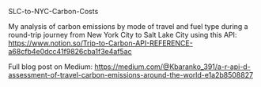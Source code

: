 SLC-to-NYC-Carbon-Costs

My analysis of carbon emissions by mode of travel and fuel type during a round-trip journey from New York City to Salt Lake City using 
this API: https://www.notion.so/Trip-to-Carbon-API-REFERENCE-a68cfb4e0dcc41f9826cba1f3e4af5ac

Full blog post on Medium: https://medium.com/@Kbaranko_391/a-r-api-d-assessment-of-travel-carbon-emissions-around-the-world-e1a2b8508827
